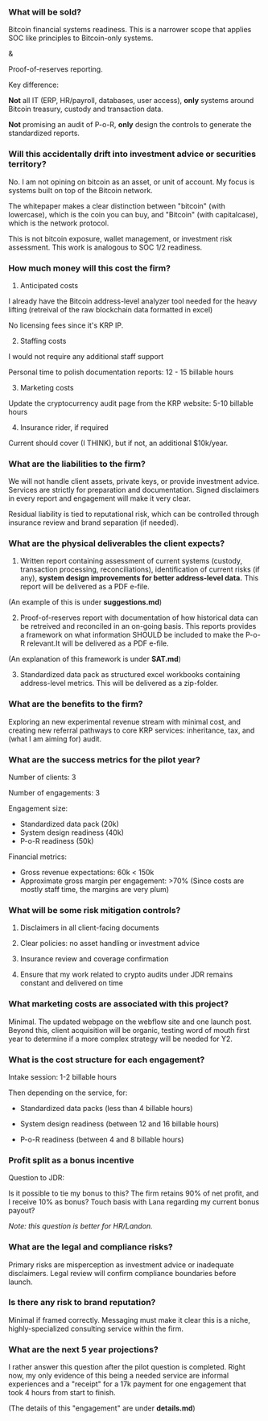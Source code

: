 ### What will be sold?

Bitcoin financial systems readiness. This is a narrower scope that applies SOC like principles to Bitcoin-only systems.

&

Proof-of-reserves reporting.


Key difference:

**Not** all IT (ERP, HR/payroll, databases, user access), **only** systems around Bitcoin treasury, custody and transaction data.

**Not** promising an audit of P-o-R, **only** design the controls to generate the standardized reports.

### Will this accidentally drift into investment advice or securities territory?

No. I am not opining on bitcoin as an asset, or unit of account. My focus is systems built on top of the Bitcoin network.

The whitepaper makes a clear distinction between "bitcoin" (with lowercase), which is the coin you can buy, and "Bitcoin" (with capitalcase), which is the network protocol.

This is not bitcoin exposure, wallet management, or investment risk assessment. This work is analogous to SOC 1/2 readiness.


### How much money will this cost the firm?

1. Anticipated costs

I already have the Bitcoin address-level analyzer tool needed for the heavy lifting (retreival of the raw blockchain data formatted in excel)

No licensing fees since it's KRP IP.

2. Staffing costs

I would not require any additional staff support

Personal time to polish documentation reports: 12 - 15 billable hours

3. Marketing costs

Update the cryptocurrency audit page from the KRP website: 5-10 billable hours

4. Insurance rider, if required

Current should cover (I THINK), but if not, an additional $10k/year.

### What are the liabilities to the firm?

We will not handle client assets, private keys, or provide investment advice. Services are strictly for preparation and documentation. Signed disclaimers in every report and engagement will make it very clear.

Residual liability is tied to reputational risk, which can be controlled through insurance review and brand separation (if needed).

### What are the physical deliverables the client expects?

1. Written report containing assessment of current systems (custody, transaction processing, reconciliations), identification of current risks (if any), **system design improvements for better address-level data.** This report will be delivered as a PDF e-file.

(An example of this is under **suggestions.md**)

2. Proof-of-reserves report with documentation of how historical data can be retreived and reconciled in an on-going basis. This reports provides a framework on what information SHOULD be included to make the P-o-R relevant.It will be delivered as a PDF e-file.

(An explanation of this framework is under **SAT.md**)

3. Standardized data pack as structured excel workbooks containing address-level metrics. This will be delivered as a zip-folder.

### What are the benefits to the firm?

Exploring an new experimental revenue stream with minimal cost, and creating new referral pathways to core KRP services: inheritance, tax, and (what I am aiming for) audit.

### What are the success metrics for the pilot year?

Number of clients: 3

Number of engagements: 3

Engagement size:

- Standardized data pack (20k)
- System design readiness (40k)
- P-o-R readiness (50k)

Financial metrics:

- Gross revenue expectations: 60k < 150k
- Approximate gross margin per engagement: >70% (Since costs are mostly staff time, the margins are very plum)

### What will be some risk mitigation controls?

1. Disclaimers in all client-facing documents

2. Clear policies: no asset handling or investment advice

3. Insurance review and coverage confirmation

4. Ensure that my work related to crypto audits under JDR remains constant and delivered on time

### What marketing costs are associated with this project?

Minimal. The updated webpage on the webflow site and one launch post. Beyond this, client acquisition will be organic, testing word of mouth first year to determine if a more complex strategy will be needed for Y2.

### What is the cost structure for each engagement?

Intake session: 1-2 billable hours

Then depending on the service, for:

- Standardized data packs (less than 4 billable hours)

- System design readiness (between 12 and 16 billable hours)

- P-o-R readiness (between 4 and 8 billable hours)

### Profit split as a bonus incentive

Question to JDR:

Is it possible to tie my bonus to this? The firm retains 90% of net profit, and I receive 10% as bonus? Touch basis with Lana regarding my current bonus payout?

*Note: this question is better for HR/Landon.*

### What are the legal and compliance risks?

Primary risks are misperception as investment advice or inadequate disclaimers. Legal review will confirm compliance boundaries before launch.

### Is there any risk to brand reputation?

Minimal if framed correctly. Messaging must make it clear this is a niche, highly-specialized consulting service within the firm.

### What are the next 5 year projections?

I rather answer this question after the pilot question is completed. Right now, my only evidence of this being a needed service are informal experiences and a "receipt" for a 17k payment for one engagement that took 4 hours from start to finish.

(The details of this "engagement" are under **details.md**)
